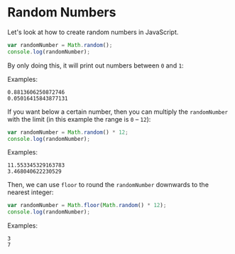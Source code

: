 # Random Numbers

Let's look at how to create random numbers in JavaScript.

``` javascript
var randomNumber = Math.random();
console.log(randomNumber);
```

By only doing this, it will print out numbers between `0` and `1`:

Examples:
```
0.8813606250872746
0.05016415843877131
```

If you want below a certain number, then you can multiply the `randomNumber` with the limit (in this example the range is `0` – `12`):

``` javascript
var randomNumber = Math.random() * 12;
console.log(randomNumber);
```

Examples:
```
11.553345329163783
3.468040622230529
```

Then, we can use `floor` to round the `randomNumber` downwards to the nearest integer:

``` javascript
var randomNumber = Math.floor(Math.random() * 12);
console.log(randomNumber);
```

Examples:
```
3
7
```


